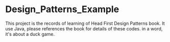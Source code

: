 # Design_Patterns_Example
This project is the records of learning of Head First Design Patterns book.
It use Java, please references the book for details of these codes. in a word, it's about a duck game.
